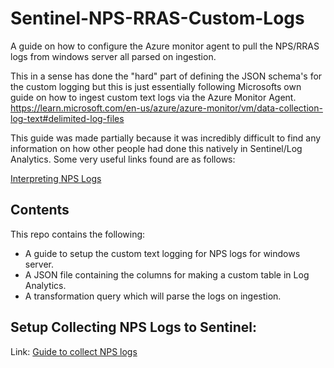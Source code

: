 # Sentinel-NPS-RRAS-Custom-Logs
A guide on how to configure the Azure monitor agent to pull the NPS/RRAS logs from windows server all parsed on ingestion. 

This in a sense has done the "hard" part of defining the JSON schema's for the custom logging but this is just essentially following Microsofts
own guide on how to ingest custom text logs via the Azure Monitor Agent. 
https://learn.microsoft.com/en-us/azure/azure-monitor/vm/data-collection-log-text#delimited-log-files

This guide was made partially because it was incredibly difficult to find any information on how other people had done this natively in Sentinel/Log Analytics. 
Some very useful links found are as follows:

[Interpreting NPS Logs](https://learn.microsoft.com/en-us/previous-versions/windows/it-pro/windows-server-2008-R2-and-2008/cc771748(v=ws.10)?redirectedfrom=MSDN)


## Contents
This repo contains the following:

- A guide to setup the custom text logging for NPS logs for windows server.
- A JSON file containing the columns for making a custom table in Log Analytics.
- A transformation query which will parse the logs on ingestion. 

## Setup Collecting NPS Logs to Sentinel:
Link: [Guide to collect NPS logs](https://github.com/0xNekobasu/Sentinel-NPS-RRAS-Custom-Logs/tree/main/NPSLogs_CL)